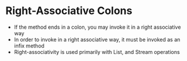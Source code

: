 # Right-Associative Colons

- If the method ends in a colon, you may invoke it in a right associative way
- In order to invoke in a right associative way, it must be invoked as an infix method
- Right-associativity is used primarily with List, and Stream operations
